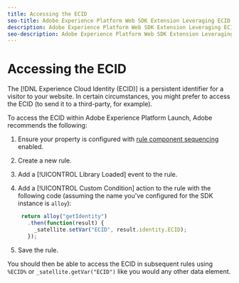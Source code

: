 ```yaml
---
title: Accessing the ECID 
seo-title: Adobe Experience Platform Web SDK Extension Leveraging ECID in Adobe Experience Platform Launch
description: Adobe Experience Platform Web SDK Extension Leveraging ECID in Adobe Experience Platform Launch
seo-description: Adobe Experience Platform Web SDK Extension Leveraging ECID in Adobe Experience Platform Launch
---
```


# Accessing the ECID

The [!DNL Experience Cloud Identity (ECID)] is a persistent identifier for a visitor to your website. In certain circumstances, you might prefer to access the ECID (to send it to a third-party, for example).

To access the ECID within Adobe Experience Platform Launch, Adobe recommends the following:

1. Ensure your property is configured with [rule component sequencing](/docs/launch/using/reference/manage-resources/rules.html?lang=en#rule-component-sequencing) enabled. 
1. Create a new rule.
1. Add a [!UICONTROL Library Loaded] event to the rule.
1. Add a [!UICONTROL Custom Condition] action to the rule with the following code (assuming the name you've configured for the SDK instance is `alloy`):

   ```javascript
    return alloy("getIdentity")
      .then(function(result) {
        _satellite.setVar("ECID", result.identity.ECID);
      });
   ```
   
1. Save the rule.

You should then be able to access the ECID in subsequent rules using `%ECID%` or `_satellite.getVar("ECID")` like you would any other data element. 
